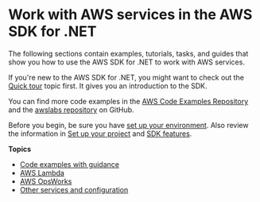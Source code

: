 # Work with AWS services in the AWS SDK for \.NET<a name="working-with-aws-services"></a>

The following sections contain examples, tutorials, tasks, and guides that show you how to use the AWS SDK for \.NET to work with AWS services\.

If you're new to the AWS SDK for \.NET, you might want to check out the [Quick tour](quick-start.md) topic first\. It gives you an introduction to the SDK\.

You can find more code examples in the [AWS Code Examples Repository](https://github.com/awsdocs/aws-doc-sdk-examples/tree/main/dotnetv3) and the [awslabs repository](https://github.com/awslabs/aws-sdk-net-samples) on GitHub\.

Before you begin, be sure you have [set up your environment](net-dg-setup.md)\. Also review the information in [Set up your project](net-dg-config.md) and [SDK features](net-dg-sdk-features.md)\.

**Topics**
+ [Code examples with guidance](tutorials-examples.md)
+ [AWS Lambda](aws-lambda.md)
+ [AWS OpsWorks](opsworks-apis-intro.md)
+ [Other services and configuration](other-apis-intro.md)
